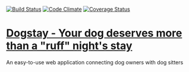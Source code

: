[![Build Status](https://travis-ci.org/Dodie324/la_breakable.svg?branch=master)](https://travis-ci.org/Dodie324/la_breakable) [![Code Climate](https://codeclimate.com/github/Dodie324/la_breakable.png)](https://codeclimate.com/github/Dodie324/la_breakable) [![Coverage Status](https://coveralls.io/repos/Dodie324/la_breakable/badge.png)](https://coveralls.io/r/Dodie324/la_breakable)

# [Dogstay - Your dog deserves more than a "ruff" night's stay](http://dogstay.herokuapp.com/)

An easy-to-use web application connecting dog owners with dog sitters


